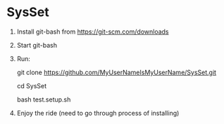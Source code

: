 # SysSet

1. Install git-bash from https://git-scm.com/downloads
2. Start git-bash
3. Run: 

    git clone https://github.com/MyUserNameIsMyUserName/SysSet.git

    cd SysSet

    bash test.setup.sh

4. Enjoy the ride (need to go through process of installing)